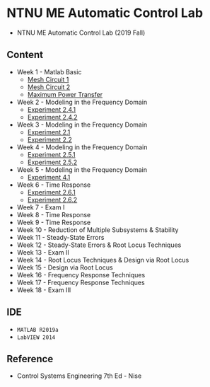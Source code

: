 # NTNU ME Automatic Control Lab
* NTNU ME Automatic Control Lab (2019 Fall)
## Content
* Week 1 - Matlab Basic
  * [Mesh Circuit 1](Week%201/Mesh%20Circuit%201/README.md)
  * [Mesh Circuit 2](Week%201/Mesh%20Circuit%202/README.md)
  * [Maximum Power Transfer](Week%201/Maximum%20Power%20Transfer/README.md)
* Week 2 - Modeling in the Frequency Domain
  * [Experiment 2.4.1](Week%202/Experiment%202-4-1/README.md)
  * [Experiment 2.4.2](Week%202/Experiment%202-4-2/README.md)
* Week 3 - Modeling in the Frequency Domain
  * [Experiment 2.1](Week%203/Experiment-2-1/README.md)
  * [Experiment 2.2](Week%203/Experiment-2-2/README.md)
* Week 4 - Modeling in the Frequency Domain
  * [Experiment 2.5.1](Week%204/Experiment-2-5-1/README.md)
  * [Experiment 2.5.2](Week%204/Experiment-2-5-2/README.md)
* Week 5 - Modeling in the Frequency Domain
  * [Experiment 4.1](Week%205/Experiment-4-1/README.md)
* Week 6 - Time Response
  * [Experiment 2.6.1](Week%206/Experiment-2-6-1/README.md)
  * [Experiment 2.6.2](Week%206/Experiment-2-6-2/README.md)
* Week 7 - Exam I
* Week 8 - Time Response
* Week 9 - Time Response
* Week 10 - Reduction of Multiple Subsystems & Stability 
* Week 11 - Steady-State Errors 
* Week 12 - Steady-State Errors & Root Locus Techniques
* Week 13 - Exam II
* Week 14 - Root Locus Techniques & Design via Root Locus
* Week 15 - Design via Root Locus 
* Week 16 - Frequency Response Techniques 
* Week 17 - Frequency Response Techniques 
* Week 18 - Exam III

## IDE
* `MATLAB R2019a`
* `LabVIEW 2014`

## Reference
* Control Systems Engineering 7th Ed - Nise
